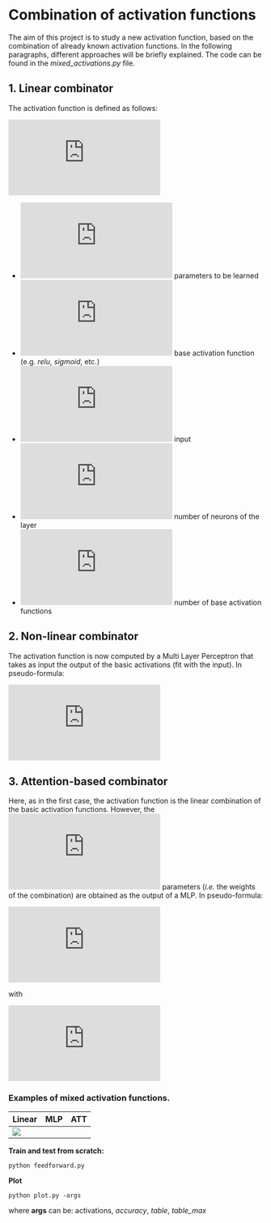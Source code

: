 # Combination of activation functions

The aim of this project is to study a new activation function, based on the combination of already known activation functions. In the following paragraphs, different approaches will be briefly explained. The code can be found in the _mixed_activations.py_ file.



## 1. Linear combinator

The activation function is defined as follows:

![](https://latex.codecogs.com/svg.latex?g_j%28s_j%29%20%3D%20%5Csum_i%20%5Calpha_%7Bi%7D%20*%20f_i%28s_j%29)


- ![](https://latex.codecogs.com/svg.latex?%5Calpha_%7Bi%7D) parameters to be learned
- ![](https://latex.codecogs.com/svg.latex?f_i) base activation function (e.g. _relu_, _sigmoid_, etc.)
- ![](https://latex.codecogs.com/svg.latex?s)  input
- ![](https://latex.codecogs.com/svg.latex?i) number of neurons of the layer
- ![](https://latex.codecogs.com/svg.latex?j) number of base activation functions




## 2. Non-linear combinator

The activation function is now computed by a Multi Layer Perceptron that takes as input the output of the basic activations (fit with the input).  In pseudo-formula:


![](https://latex.codecogs.com/svg.latex?g_j%28s_j%29%20%3D%20MLP_j%28f_1%28s_j%29%2C%20...%20%2C%20f_i%28s_j%29%29)


## 3. Attention-based combinator

Here, as in the first case, the activation function is the linear combination of the basic activation functions. However, the ![](https://latex.codecogs.com/svg.latex?%5Calpha_%7Bi%7D) parameters (*i.e.* the weights of the combination)  are obtained as the output of a MLP. In pseudo-formula:


![](https://latex.codecogs.com/svg.latex?g_j%28s_j%29%20%3D%20%5Csum_i%20%5Calpha_%7Bi%7D%20*%20f_i%28s_j%29)

with

![](https://latex.codecogs.com/svg.latex?%5Calpha_i%20%5Cin%20softmax%28MLP_j%28f_1%28s_j%29%2C%20...%20%2C%20f_i%28s_j%29%29%29)





### Examples of mixed activation functions.



| Linear                      | MLP   | ATT   |
| --------------------------- | ----- | ----- |
| ![]([url=https://ibb.co/Jsw8Cby][img]https://i.ibb.co/Jsw8Cby/L-AIST.png[/img][/url]) | ![]() | ![]() |



**Train and test from scratch:**

```
python feedforward.py
```

**Plot**

```
python plot.py -args
```

where **args** can be: activations, _accuracy_, _table_, _table_max_
